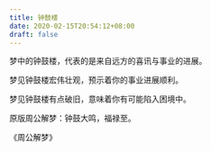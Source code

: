 ```yaml
---
title: 钟鼓楼
date: 2020-02-15T20:54:12+08:00
draft: false
---
```


梦中的钟鼓楼，代表的是来自远方的喜讯与事业的进展。

梦见钟鼓楼宏伟壮观，预示着你的事业进展顺利。

梦见钟鼓楼有点破旧，意味着你有可能陷入困境中。

原版周公解梦：钟鼓大鸣，福禄至。

《周公解梦》